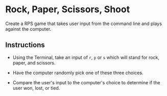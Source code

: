 # Rock, Paper, Scissors, Shoot

Create a RPS game that takes user input from the command line and plays against the computer.

## Instructions

* Using the Terminal, take an input of `r`, `p` or `s` which will stand for rock, paper, and scissors.

* Have the computer randomly pick one of these three choices.

* Compare the user's input to the computer's choice to determine if the user won, lost, or tied.
